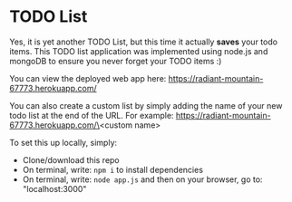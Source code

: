 # TODO List 

Yes, it is yet another TODO List, but this time it actually **saves** your todo items. This TODO list application was implemented using node.js and mongoDB to ensure you never forget your TODO items :) 

You can view the deployed web app here: https://radiant-mountain-67773.herokuapp.com/

You can also create a custom list by simply adding the name of your new todo list at the end of the URL. 
For example: https://radiant-mountain-67773.herokuapp.com/\<custom name\> 

To set this up locally, simply:
- Clone/download this repo
- On terminal, write: `npm i` to install dependencies
- On terminal, write: `node app.js` and then on your browser, go to: "localhost:3000"

